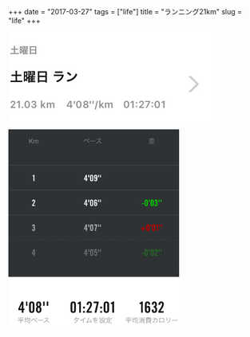 +++
date = "2017-03-27"
tags = ["life"]
title = "ランニング21km"
slug = "life"
+++

![](https://raw.githubusercontent.com/mba-hack/images/master/nike_running_20170326_02.png)

![](https://raw.githubusercontent.com/mba-hack/images/master/nike_running_20170326_01.png)
		
